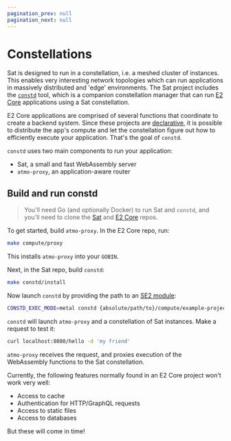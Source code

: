 ```yaml
---
pagination_prev: null
pagination_next: null
---
```


# Constellations

Sat is designed to run in a constellation, i.e. a meshed cluster of instances. This enables very interesting network topologies which can run applications in massively distributed and 'edge' environments. The Sat project includes the [`constd`](https://github.com/suborbital/sat/tree/main/constd) tool, which is a companion constellation manager that can run [E2 Core](../e2-core/e2-core.md) applications using a Sat constellation.

E2 Core applications are comprised of several functions that coordinate to create a backend system. Since these projects are [declarative](https://atmo.suborbital.dev/concepts/the-directive), it is possible to distribute the app's compute and let the constellation figure out how to efficiently execute your application. That's the goal of `constd`.

`constd` uses two main components to run your application:

- Sat, a small and fast WebAssembly server
- `atmo-proxy`, an application-aware router

## Build and run constd

> You'll need Go (and optionally Docker) to run Sat and `constd`, and you'll need to clone the [Sat](https://github.com/suborbital/sat) and [E2 Core](https://github.com/suborbital/atmo) repos.

To get started, build `atmo-proxy`. In the E2 Core repo, run:

```bash
make compute/proxy
```

This installs `atmo-proxy` into your `GOBIN`.

Next, in the Sat repo, build `constd`:

```bash
make constd/install
```

Now launch `constd` by providing the path to an [SE2 module](docs/e2-core/usage/build-your-application.md):

```bash
CONSTD_EXEC_MODE=metal constd {absolute/path/to}/compute/example-project/runnables.wasm.zip
```

`constd` will launch `atmo-proxy` and a constellation of Sat instances. Make a request to test it:

```bash
curl localhost:8080/hello -d 'my friend'
```

`atmo-proxy` receives the request, and proxies execution of the WebAssembly functions to the Sat constellation.

Currently, the following features normally found in an E2 Core project won't work very well:

- Access to cache
- Authentication for HTTP/GraphQL requests
- Access to static files
- Access to databases

But these will come in time!
